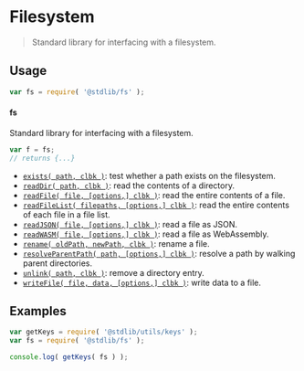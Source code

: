 <!--

@license Apache-2.0

Copyright (c) 2018 The Stdlib Authors.

Licensed under the Apache License, Version 2.0 (the "License");
you may not use this file except in compliance with the License.
You may obtain a copy of the License at

   http://www.apache.org/licenses/LICENSE-2.0

Unless required by applicable law or agreed to in writing, software
distributed under the License is distributed on an "AS IS" BASIS,
WITHOUT WARRANTIES OR CONDITIONS OF ANY KIND, either express or implied.
See the License for the specific language governing permissions and
limitations under the License.

-->

# Filesystem

> Standard library for interfacing with a filesystem.

<section class="usage">

## Usage

```javascript
var fs = require( '@stdlib/fs' );
```

#### fs

Standard library for interfacing with a filesystem.

```javascript
var f = fs;
// returns {...}
```

<!-- <toc pattern="*"> -->

<div class="namespace-toc">

-   <span class="signature">[`exists( path, clbk )`][@stdlib/fs/exists]</span><span class="delimiter">: </span><span class="description">test whether a path exists on the filesystem.</span>
-   <span class="signature">[`readDir( path, clbk )`][@stdlib/fs/read-dir]</span><span class="delimiter">: </span><span class="description">read the contents of a directory.</span>
-   <span class="signature">[`readFile( file, [options,] clbk )`][@stdlib/fs/read-file]</span><span class="delimiter">: </span><span class="description">read the entire contents of a file.</span>
-   <span class="signature">[`readFileList( filepaths, [options,] clbk )`][@stdlib/fs/read-file-list]</span><span class="delimiter">: </span><span class="description">read the entire contents of each file in a file list.</span>
-   <span class="signature">[`readJSON( file, [options,] clbk )`][@stdlib/fs/read-json]</span><span class="delimiter">: </span><span class="description">read a file as JSON.</span>
-   <span class="signature">[`readWASM( file, [options,] clbk )`][@stdlib/fs/read-wasm]</span><span class="delimiter">: </span><span class="description">read a file as WebAssembly.</span>
-   <span class="signature">[`rename( oldPath, newPath, clbk )`][@stdlib/fs/rename]</span><span class="delimiter">: </span><span class="description">rename a file.</span>
-   <span class="signature">[`resolveParentPath( path, [options,] clbk )`][@stdlib/fs/resolve-parent-path]</span><span class="delimiter">: </span><span class="description">resolve a path by walking parent directories.</span>
-   <span class="signature">[`unlink( path, clbk )`][@stdlib/fs/unlink]</span><span class="delimiter">: </span><span class="description">remove a directory entry.</span>
-   <span class="signature">[`writeFile( file, data, [options,] clbk )`][@stdlib/fs/write-file]</span><span class="delimiter">: </span><span class="description">write data to a file.</span>

</div>

<!-- </toc> -->

</section>

<!-- /.usage -->

<section class="examples">

## Examples

<!-- TODO: better examples -->

<!-- eslint no-undef: "error" -->

```javascript
var getKeys = require( '@stdlib/utils/keys' );
var fs = require( '@stdlib/fs' );

console.log( getKeys( fs ) );
```

</section>

<!-- /.examples -->

<section class="links">

<!-- <toc-links> -->

[@stdlib/fs/exists]: https://github.com/stdlib-js/stdlib/tree/develop/lib/node_modules/%40stdlib/fs/exists

[@stdlib/fs/read-dir]: https://github.com/stdlib-js/stdlib/tree/develop/lib/node_modules/%40stdlib/fs/read-dir

[@stdlib/fs/read-file]: https://github.com/stdlib-js/stdlib/tree/develop/lib/node_modules/%40stdlib/fs/read-file

[@stdlib/fs/read-file-list]: https://github.com/stdlib-js/stdlib/tree/develop/lib/node_modules/%40stdlib/fs/read-file-list

[@stdlib/fs/read-json]: https://github.com/stdlib-js/stdlib/tree/develop/lib/node_modules/%40stdlib/fs/read-json

[@stdlib/fs/read-wasm]: https://github.com/stdlib-js/stdlib/tree/develop/lib/node_modules/%40stdlib/fs/read-wasm

[@stdlib/fs/rename]: https://github.com/stdlib-js/stdlib/tree/develop/lib/node_modules/%40stdlib/fs/rename

[@stdlib/fs/resolve-parent-path]: https://github.com/stdlib-js/stdlib/tree/develop/lib/node_modules/%40stdlib/fs/resolve-parent-path

[@stdlib/fs/unlink]: https://github.com/stdlib-js/stdlib/tree/develop/lib/node_modules/%40stdlib/fs/unlink

[@stdlib/fs/write-file]: https://github.com/stdlib-js/stdlib/tree/develop/lib/node_modules/%40stdlib/fs/write-file

<!-- </toc-links> -->

</section>

<!-- /.links -->

